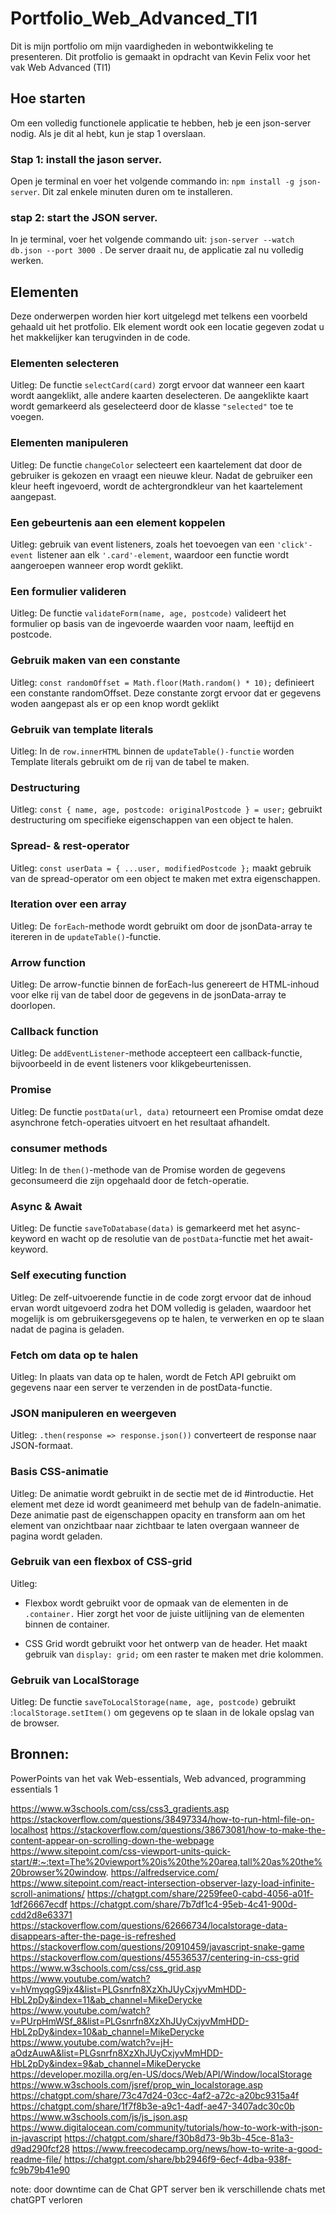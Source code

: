 # Portfolio_Web_Advanced_TI1
Dit is mijn portfolio om mijn vaardigheden in webontwikkeling te presenteren. Dit protfolio is gemaakt in opdracht van Kevin Felix voor het vak Web Advanced (TI1)



## Hoe starten
Om een volledig functionele applicatie te hebben, heb je een json-server nodig. Als je dit al hebt, kun je stap 1 overslaan.

### Stap 1: install the jason server.
Open je terminal en voer het volgende commando in: `` npm install -g json-server ``. Dit zal enkele minuten duren om te installeren.

### stap 2: start the JSON server.
In je terminal, voer het volgende commando uit: ``json-server --watch db.json --port 3000 ``. De server draait nu, de applicatie zal nu volledig werken.



## Elementen
Deze onderwerpen worden hier kort uitgelegd  met telkens een voorbeld gehaald uit het protfolio. Elk element wordt ook een locatie gegeven zodat u het makkelijker kan terugvinden in de code.

 ### Elementen selecteren
Uitleg: De functie ``selectCard(card)`` zorgt ervoor dat wanneer een kaart wordt aangeklikt, alle andere kaarten deselecteren. De aangeklikte kaart wordt gemarkeerd als geselecteerd door de klasse ``"selected"`` toe te voegen.

### Elementen manipuleren
Uitleg: De functie ``changeColor`` selecteert een kaartelement dat door de gebruiker is gekozen en vraagt een nieuwe kleur. Nadat de gebruiker een kleur heeft ingevoerd, wordt de achtergrondkleur van het kaartelement aangepast.

### Een gebeurtenis aan een element koppelen
Uitleg: gebruik van event listeners, zoals  het toevoegen van een ``'click'-event ``listener aan elk ``'.card'-element``, waardoor een functie wordt aangeroepen wanneer erop wordt geklikt.

### Een formulier valideren
Uitleg: De functie ``validateForm(name, age, postcode)`` valideert het formulier op basis van de ingevoerde waarden voor naam, leeftijd en postcode.

### Gebruik maken van een constante
Uitleg: ``const randomOffset = Math.floor(Math.random() * 10);`` definieert een constante randomOffset. Deze constante zorgt ervoor dat er gegevens woden aangepast als er op een knop wordt geklikt

### Gebruik van template literals
Uitleg:  In de ``row.innerHTML`` binnen de ``updateTable()-functie`` worden Template literals gebruikt om de rij van de tabel te maken.

### Destructuring
Uitleg: ``const { name, age, postcode: originalPostcode } = user;``  gebruikt destructuring om specifieke eigenschappen van een object te halen.

### Spread- & rest-operator
Uitleg: ``const userData = { ...user, modifiedPostcode };`` maakt gebruik van de spread-operator om een object te maken met extra eigenschappen.

### Iteration  over een array
Uitleg: De ``forEach``-methode wordt gebruikt om door de jsonData-array te itereren in de ``updateTable()``-functie.

### Arrow function
Uitleg: De arrow-functie binnen de forEach-lus genereert de HTML-inhoud voor elke rij van de tabel door de gegevens in de jsonData-array te doorlopen.

### Callback function
Uitleg: De ``addEventListener``-methode accepteert een callback-functie, bijvoorbeeld in de event listeners voor klikgebeurtenissen.

### Promise
Uitleg: De functie ``postData(url, data)`` retourneert een Promise omdat deze asynchrone fetch-operaties uitvoert en het resultaat afhandelt.

### consumer methods
Uitleg:  In de ``then()``-methode van de Promise worden de gegevens geconsumeerd die zijn opgehaald door de fetch-operatie.

### Async & Await
Uitleg: De functie ``saveToDatabase(data)`` is gemarkeerd met het async-keyword en wacht op de resolutie van de ``postData``-functie met het await-keyword.

### Self executing function
Uitleg: De zelf-uitvoerende functie in de code zorgt ervoor dat de inhoud ervan wordt uitgevoerd zodra het DOM volledig is geladen, waardoor het mogelijk is om gebruikersgegevens op te halen, te verwerken en op te slaan nadat de pagina is geladen.

### Fetch om data op te halen
Uitleg: In plaats van data op te halen, wordt de Fetch API gebruikt om gegevens naar een server te verzenden in de postData-functie.

### JSON manipuleren en weergeven
Uitleg: ``.then(response => response.json())`` converteert de response naar JSON-formaat. 

### Basis CSS-animatie
Uitleg: De animatie wordt gebruikt in de sectie met de id #introductie. Het element met deze id wordt geanimeerd met behulp van de fadeIn-animatie. Deze animatie past de eigenschappen opacity en transform aan om het element van onzichtbaar naar zichtbaar te laten overgaan wanneer de pagina wordt geladen.

### Gebruik van een flexbox of CSS-grid
Uitleg:
-  Flexbox wordt gebruikt voor de opmaak van de elementen in de ``.container.`` Hier zorgt het voor de juiste uitlijning van de elementen binnen de container.
  
-  CSS Grid wordt gebruikt voor het ontwerp van de header. Het maakt gebruik van ``display: grid;`` om een raster te maken met drie kolommen.

### Gebruik van LocalStorage
Uitleg: De functie ``saveToLocalStorage(name, age, postcode)`` gebruikt :``localStorage.setItem()`` om gegevens op te slaan in de lokale opslag van de browser.



 


## Bronnen:

PowerPoints van het vak Web-essentials, Web advanced, programming essentials 1 

https://www.w3schools.com/css/css3_gradients.asp
https://stackoverflow.com/questions/38497334/how-to-run-html-file-on-localhost 
https://stackoverflow.com/questions/38673081/how-to-make-the-content-appear-on-scrolling-down-the-webpage
https://www.sitepoint.com/css-viewport-units-quick-start/#:~:text=The%20viewport%20is%20the%20area,tall%20as%20the%20browser%20window.
https://alfredservice.com/
https://www.sitepoint.com/react-intersection-observer-lazy-load-infinite-scroll-animations/
https://chatgpt.com/share/2259fee0-cabd-4056-a01f-1df26667ecdf
https://chatgpt.com/share/7b7df1c4-95eb-4c41-900d-cdd2d8e63371
https://stackoverflow.com/questions/62666734/localstorage-data-disappears-after-the-page-is-refreshed
https://stackoverflow.com/questions/20910459/javascript-snake-game
https://stackoverflow.com/questions/45536537/centering-in-css-grid
https://www.w3schools.com/css/css_grid.asp
https://www.youtube.com/watch?v=hVmyqgG9jx4&list=PLGsnrfn8XzXhJUyCxjyvMmHDD-HbL2pDy&index=11&ab_channel=MikeDerycke
https://www.youtube.com/watch?v=PUrpHmWSf_8&list=PLGsnrfn8XzXhJUyCxjyvMmHDD-HbL2pDy&index=10&ab_channel=MikeDerycke
https://www.youtube.com/watch?v=jH-aOdzAuwA&list=PLGsnrfn8XzXhJUyCxjyvMmHDD-HbL2pDy&index=9&ab_channel=MikeDerycke
https://developer.mozilla.org/en-US/docs/Web/API/Window/localStorage
https://www.w3schools.com/jsref/prop_win_localstorage.asp
https://chatgpt.com/share/73c47d24-03cc-4af2-a72c-a20bc9315a4f
https://chatgpt.com/share/1f7f8b3e-a9c1-4adf-ae47-3407adc30c0b
https://www.w3schools.com/js/js_json.asp
https://www.digitalocean.com/community/tutorials/how-to-work-with-json-in-javascript
https://chatgpt.com/share/f30b8d73-9b3b-45ce-81a3-d9ad290fcf28
https://www.freecodecamp.org/news/how-to-write-a-good-readme-file/
https://chatgpt.com/share/bb2946f9-6ecf-4dba-938f-fc9b79b41e90

note: door downtime can de Chat GPT server ben ik verschillende chats met chatGPT verloren
